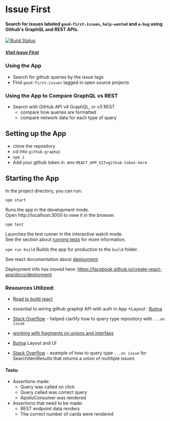 
# Issue First
#### Search for issues labeled `good-first-issues`, `help-wanted` and `a-bug` using Github's GraphQL and REST APIs.

[![Build Status](https://www.travis-ci.com/hingham/github-graphql.svg?branch=master)](https://www.travis-ci.com/hingham/github-graphql)

##### [Visit Issue First](https://issue-first-github-queries.netlify.com)

### Using the App
* Search for github queries by the issue tags
* Find `good-first-issues` tagged in open source projects

### Using the App to Compare GraphQL vs REST
* Search with GitHub API v4 GraphQL, or v3 REST
  * compare how queries are formatted
  * compare network data for each type of query

## Setting up the App
* clone the repository
* cd into `github-graphql`
* `npm i`
* Add your github token in .env
 `REACT_APP_GIT=github-token-here`


## Starting the App

In the project directory, you can run:

`npm start`

Runs the app in the development mode.<br>
Open http://localhost:3000 to view it in the browser.

`npm test`

Launches the test runner in the interactive watch mode.<br>
See the section about [running tests](https://facebook.github.io/create-react-app/docs/running-tests) for more information.

`npm run build`
Builds the app for production to the `build` folder.<br>

See react documentation about [deployment](https://facebook.github.io/create-react-app/docs/deployment).

Deployment info has moved here: https://facebook.github.io/create-react-app/docs/deployment

### Resources Utilized:
* [Road to build react](https://github.com/the-road-to-graphql/react-graphql-github-apollo/blob/master/src/index.js)
* essential to wiring github graphql API with auth in App
*Layout : [Bulma](https://bulma.io/documentation/elements/content/)
* [Stack Overflow](https://stackoverflow.com/questions/48244950/can-i-list-githubs-public-repositories-using-graphql/48245999#48245999) - helped clarlify how to query type repository with `...on issue`
* [working with fragments on unions and interfaes](https://www.apollographql.com/docs/react/advanced/fragments#fragment-matcher)

* [Bulma](https://bulma.io/documentation/elements/content/) Layout and UI
* [Stack Overflow](https://stackoverflow.com/questions/48244950/can-i-list-githubs-public-repositories-using-graphql/48245999#48245999) - example of how to query type `...on issue` for SearchItemResults that returns a union of mutltiple issues

#### Tests:
* Assertions made:
  * Query was called on click
  * Query called was correct query
  * ApolloConsumer was rendered
* Assertions that need to be made:
  * REST endpoint data renders
  * The correct number of cards were rendered


